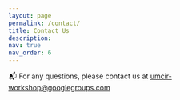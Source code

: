 ```yaml
---
layout: page
permalink: /contact/
title: Contact Us
description:
nav: true
nav_order: 6
---
```


:mailbox_with_mail: For any questions, please contact us at [umcir-workshop@googlegroups.com](mailto:umcir-workshop@googlegroups.com)

